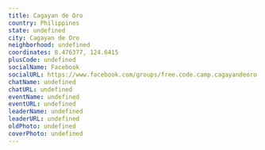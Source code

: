 ```yaml
---
title: Cagayan de Oro
country: Philippines
state: undefined
city: Cagayan de Oro
neighborhood: undefined
coordinates: 8.476377, 124.6415
plusCode: undefined
socialName: Facebook
socialURL: https://www.facebook.com/groups/free.code.camp.cagayandeoro.city
chatName: undefined
chatURL: undefined
eventName: undefined
eventURL: undefined
leaderName: undefined
leaderURL: undefined
oldPhoto: undefined
coverPhoto: undefined
---
```

